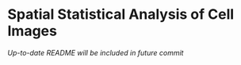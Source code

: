 # Spatial Statistical Analysis of Cell Images



*Up-to-date README will be included in future commit*

